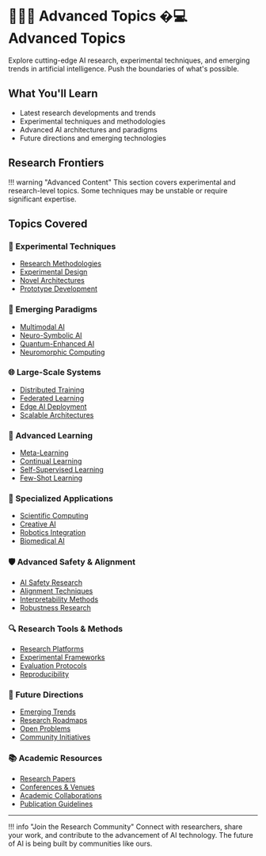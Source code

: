 # 👩🏽‍💻 Advanced Topics �‍💻 Advanced Topics

Explore cutting-edge AI research, experimental techniques, and emerging trends in artificial intelligence. Push the boundaries of what's possible.

## What You'll Learn

- Latest research developments and trends
- Experimental techniques and methodologies
- Advanced AI architectures and paradigms
- Future directions and emerging technologies

## Research Frontiers

!!! warning "Advanced Content"
    This section covers experimental and research-level topics. Some techniques may be unstable or require significant expertise.

## Topics Covered

### 🧪 Experimental Techniques
- [Research Methodologies](research-methodologies.md)
- [Experimental Design](experimental-design.md)
- [Novel Architectures](novel-architectures.md)
- [Prototype Development](prototype-development.md)

### 🔮 Emerging Paradigms
- [Multimodal AI](multimodal-ai.md)
- [Neuro-Symbolic AI](neuro-symbolic.md)
- [Quantum-Enhanced AI](quantum-ai.md)
- [Neuromorphic Computing](neuromorphic.md)

### 🌐 Large-Scale Systems
- [Distributed Training](distributed-training.md)
- [Federated Learning](federated-learning.md)
- [Edge AI Deployment](edge-ai.md)
- [Scalable Architectures](scalable-architectures.md)

### 🔄 Advanced Learning
- [Meta-Learning](meta-learning.md)
- [Continual Learning](continual-learning.md)
- [Self-Supervised Learning](self-supervised.md)
- [Few-Shot Learning](few-shot-learning.md)

### 🎯 Specialized Applications
- [Scientific Computing](scientific-computing.md)
- [Creative AI](creative-ai.md)
- [Robotics Integration](robotics-integration.md)
- [Biomedical AI](biomedical-ai.md)

### 🛡️ Advanced Safety & Alignment
- [AI Safety Research](ai-safety-research.md)
- [Alignment Techniques](alignment-techniques.md)
- [Interpretability Methods](interpretability.md)
- [Robustness Research](robustness-research.md)

### 🔍 Research Tools & Methods
- [Research Platforms](research-platforms.md)
- [Experimental Frameworks](experimental-frameworks.md)
- [Evaluation Protocols](evaluation-protocols.md)
- [Reproducibility](reproducibility.md)

### 🌟 Future Directions
- [Emerging Trends](emerging-trends.md)
- [Research Roadmaps](research-roadmaps.md)
- [Open Problems](open-problems.md)
- [Community Initiatives](community-initiatives.md)

### 📚 Academic Resources
- [Research Papers](research-papers.md)
- [Conferences & Venues](conferences.md)
- [Academic Collaborations](academic-collaborations.md)
- [Publication Guidelines](publication-guidelines.md)

---

!!! info "Join the Research Community"
    Connect with researchers, share your work, and contribute to the advancement of AI technology. The future of AI is being built by communities like ours.
